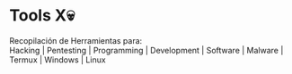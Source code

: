 # Tools X💀
Recopilación de Herramientas para: <br>
Hacking | Pentesting | Programming | Development | Software | Malware | Termux | Windows | Linux

